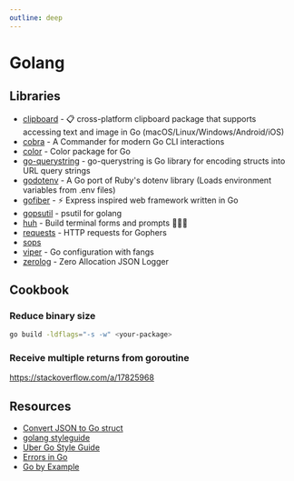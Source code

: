 ```yaml
---
outline: deep
---
```


# Golang

## Libraries

- [clipboard](https://github.com/golang-design/clipboard) - 📋 cross-platform clipboard package that supports accessing text and image in Go (macOS/Linux/Windows/Android/iOS)
- [cobra](https://github.com/spf13/cobra) - A Commander for modern Go CLI interactions
- [color](https://github.com/fatih/color) - Color package for Go
- [go-querystring](https://github.com/google/go-querystring) - go-querystring is Go library for encoding structs into URL query strings
- [godotenv](https://github.com/joho/godotenv) - A Go port of Ruby's dotenv library (Loads environment variables from .env files)
- [gofiber](https://github.com/gofiber/fiber/v2) - ⚡️ Express inspired web framework written in Go
- [gopsutil](https://github.com/shirou/gopsutil) - psutil for golang
- [huh](https://github.com/charmbracelet/huh) - Build terminal forms and prompts 🤷🏻‍♀️
- [requests](https://github.com/carlmjohnson/requests) - HTTP requests for Gophers
- [sops](https://pkg.go.dev/github.com/getsops/sops/v3)
- [viper](https://github.com/spf13/viper) - Go configuration with fangs
- [zerolog](https://github.com/rs/zerolog) - Zero Allocation JSON Logger

## Cookbook

### Reduce binary size

```bash
go build -ldflags="-s -w" <your-package>
```

### Receive multiple returns from goroutine

<https://stackoverflow.com/a/17825968>

## Resources

- [Convert JSON to Go struct](https://mholt.github.io/json-to-go/)
- [golang styleguide](https://google.github.io/styleguide/go/)
- [Uber Go Style Guide](https://github.com/uber-go/guide/blob/master/style.md)
- [Errors in Go](https://miparnisariblog.wordpress.com/2024/07/28/errors-in-go/)
- [Go by Example](https://gobyexample.com/)
